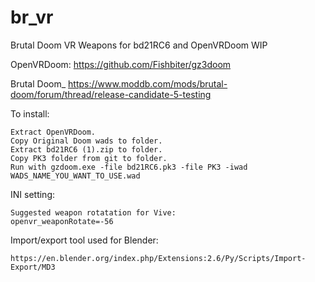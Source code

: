 # br_vr
Brutal Doom VR Weapons for bd21RC6 and OpenVRDoom WIP

OpenVRDoom:
https://github.com/Fishbiter/gz3doom

Brutal Doom_
https://www.moddb.com/mods/brutal-doom/forum/thread/release-candidate-5-testing

To install:

	Extract OpenVRDoom.
	Copy Original Doom wads to folder.
	Extract bd21RC6 (1).zip to folder.
	Copy PK3 folder from git to folder.
	Run with gzdoom.exe -file bd21RC6.pk3 -file PK3 -iwad WADS_NAME_YOU_WANT_TO_USE.wad

INI setting:

	Suggested weapon rotatation for Vive:
	openvr_weaponRotate=-56

Import/export tool used for Blender:

	https://en.blender.org/index.php/Extensions:2.6/Py/Scripts/Import-Export/MD3
